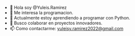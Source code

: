 - 👋 Hola soy @Yuleis.Ramirez
- 👀 Me interesa la programacion.
- 🌱 Actualmente estoy aprendiendo a programar con Python.
- 💞️ Busco colaborar en proyectos innovadores.
- 📫 Como contactarme: yuleisy.ramirez2022@gmail.com

<!---
Yuleisy2023/Yuleisy2023 is a ✨ special ✨ repository because its `README.md` (this file) appears on your GitHub profile.
You can click the Preview link to take a look at your changes.
--->
